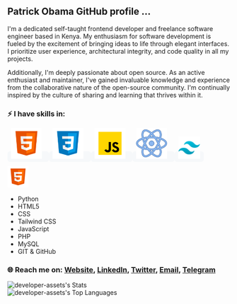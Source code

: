 <h2>Patrick Obama GitHub profile ...</h2>

I'm a dedicated self-taught frontend developer and freelance software engineer based in Kenya. My enthusiasm for software development is fueled by the excitement of bringing ideas to life through elegant interfaces. I prioritize user experience, architectural integrity, and code quality in all my projects.

Additionally, I'm deeply passionate about open source. As an active enthusiast and maintainer, I've gained invaluable knowledge and experience from the collaborative nature of the open-source community. I'm continually inspired by the culture of sharing and learning that thrives within it.



### ⚡ I have skills in:

<kbd style="background-color: #f6f8fa; color: white; border-radius: 6px; padding: 4px 8px;">
  <img src="https://raw.githubusercontent.com/developer-assets/public-hosting/main/readme/html-img.png" alt="HTML5" width="70" height="70">
</kbd>

<kbd style="background-color: #f6f8fa; color: white; border-radius: 6px; padding: 4px 8px;">
  <img src="https://raw.githubusercontent.com/developer-assets/public-hosting/main/readme/css-img.png" alt="CSS" width="70" height="70">
</kbd>

<kbd style="background-color: #f6f8fa; color: white; border-radius: 6px; padding: 4px 8px;">
  <img src="https://raw.githubusercontent.com/developer-assets/public-hosting/main/readme/javascript-img.png" alt="JavaScript" width="70" height="70">
</kbd>

<kbd style="background-color: #f6f8fa; color: white; border-radius: 6px; padding: 4px 8px;">
  <img src="https://raw.githubusercontent.com/developer-assets/public-hosting/main/readme/react-img.png" alt="React" width="70" height="70">
</kbd>

<kbd style="background-color: #f6f8fa; color: white; border-radius: 6px; padding: 4px 8px;">
  <img src="https://raw.githubusercontent.com/developer-assets/public-hosting/main/readme/tailwind.png" alt="Tailwind CSS" width="50" height="50">
</kbd>



![HTML5](https://raw.githubusercontent.com/developer-assets/public-hosting/main/readme/html.png)
- Python
- HTML5
- CSS
- Tailwind CSS
- JavaScript
- PHP
- MySQL
- GIT & GitHub

### 🌐 Reach me on: [Website](https://patrick-portfolio-d16l.onrender.com/), [LinkedIn](https://www.linkedin.com/in/patrick-obama-8269152bb/), [Twitter](https://twitter.com/cybicl), [Email](mailto:999patrickobama@gmail.com), [Telegram](https://t.me/you_cant_park_there)

![developer-assets's Stats](https://github-readme-stats.vercel.app/api?username=developer-assets&theme=tokyonight&show_icons=true&hide_border=true&count_private=true)<br>
![developer-assets's Top Languages](https://github-readme-stats.vercel.app/api/top-langs/?username=developer-assets&theme=tokyonight&show_icons=true&hide_border=true&layout=compact)
